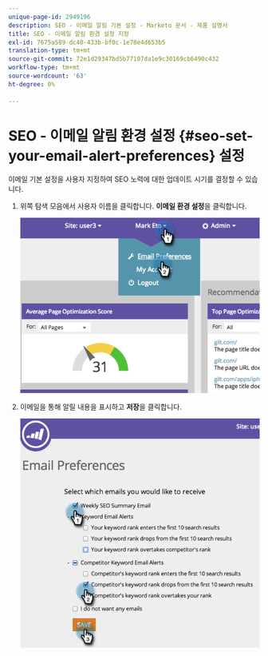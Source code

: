 ```yaml
---
unique-page-id: 2949196
description: SEO - 이메일 알림 기본 설정 - Marketo 문서 - 제품 설명서
title: SEO - 이메일 알림 환경 설정 지정
exl-id: 7675a589-dc40-433b-bf0c-1e78e4d653b5
translation-type: tm+mt
source-git-commit: 72e1d29347bd5b77107da1e9c30169cb6490c432
workflow-type: tm+mt
source-wordcount: '63'
ht-degree: 0%

---
```


# SEO - 이메일 알림 환경 설정 {#seo-set-your-email-alert-preferences} 설정

이메일 기본 설정을 사용자 지정하여 SEO 노력에 대한 업데이트 시기를 결정할 수 있습니다.

1. 위쪽 탐색 모음에서 사용자 이름을 클릭합니다. **이메일 환경 설정**&#x200B;을 클릭합니다.

   ![](assets/image2014-9-17-21-3a23-3a28.png)

1. 이메일을 통해 알릴 내용을 표시하고 **저장**&#x200B;을 클릭합니다.

   ![](assets/image2014-9-17-21-3a23-3a33.png)
